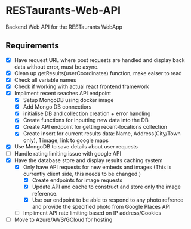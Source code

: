 # RESTaurants-Web-API
Backend Web API for the RESTaurants WebApp

## Requirements

- [x] Have request URL where post requests are handled and display back data without error, must be async.
- [x] Clean up getResults(userCoordinates) function, make eaiser to read
- [x] Check all variable names
- [x] Check if working with actual react frontend framework
- [x] Impliment recent seaches API endpoint
    - [x] Setup MongoDB using docker image
    - [x] Add Mongo DB connectiors
    - [x] initialise DB and collection creation + error handling
    - [x] Create functions for inputting new data into the DB
    - [x] Create API endpoint for getting recent-locations collection
    - [x] Create insert for current results data: Name, Address(City/Town only), 1 image, link to google maps
- [x] Use MongoDB to save details about user requests
- [ ] Handle rating limiting issue with google API
- [x] Have the database store and display results caching system
    - [x] Only have API requests for new embeds and images (This is currently client side, this needs to be changed.)
        - [x] Create endpoints for image requests
        - [x] Update API and cache to construct and store only the image reference. 
        - [x] Use our endpoint to be able to respond to any photo refrence and provide the specified photo from Google Places API
    - [ ] Impliment API rate limiting based on IP address/Cookies
- [ ] Move to Azure/AWS/GCloud for hosting
